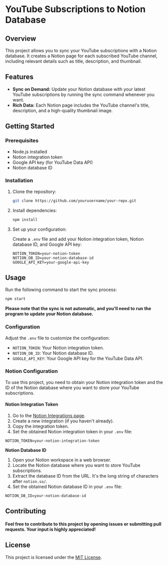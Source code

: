 # YouTube Subscriptions to Notion Database

## Overview

This project allows you to sync your YouTube subscriptions with a Notion database. It creates a Notion page for each subscribed YouTube channel, including relevant details such as title, description, and thumbnail.

## Features

- **Sync on Demand:** Update your Notion database with your latest YouTube subscriptions by running the sync command whenever you want.
- **Rich Data:** Each Notion page includes the YouTube channel's title, description, and a high-quality thumbnail image.

## Getting Started

### Prerequisites

- Node.js installed
- Notion integration token
- Google API key (for YouTube Data API)
- Notion database ID

### Installation

1. Clone the repository:

    ```bash
    git clone https://github.com/yourusername/your-repo.git
    ```

2. Install dependencies:

    ```bash
    npm install
    ```

3. Set up your configuration:

    Create a `.env` file and add your Notion integration token, Notion database ID, and Google API key:

    ```env
    NOTION_TOKEN=your-notion-token
    NOTION_DB_ID=your-notion-database-id
    GOOGLE_API_KEY=your-google-api-key
    ```

## Usage

Run the following command to start the sync process:

```bash
npm start
```

**Please note that the sync is not automatic, and you'll need to run the program to update your Notion database.**

### Configuration
Adjust the `.env` file to customize the configuration:

- `NOTION_TOKEN`: Your Notion integration token.
- `NOTION_DB_ID`: Your Notion database ID.
- `GOOGLE_API_KEY`: Your Google API key for the YouTube Data API.

### Notion Configuration
To use this project, you need to obtain your Notion integration token and the ID of the Notion database where you want to store your YouTube subscriptions.

#### Notion Integration Token
1. Go to the [Notion Integrations page](https://www.notion.so/my-integrations).
2. Create a new integration (if you haven't already).
3. Copy the integration token.
4. Set the obtained Notion integration token in your `.env` file:

```env
NOTION_TOKEN=your-notion-integration-token
```

**Notion Database ID**
1. Open your Notion workspace in a web browser.
2. Locate the Notion database where you want to store YouTube subscriptions.
3. Extract the database ID from the URL. It's the long string of characters after `notion.so/`.
4. Set the obtained Notion database ID in your `.env` file:

```env
NOTION_DB_ID=your-notion-database-id
```

## Contributing

#### Feel free to contribute to this project by opening issues or submitting pull requests. Your input is highly appreciated!

## License

This project is licensed under the [MIT License](https://github.com/KrishnaAggarwal6/YT-Subscriptions-to-Notion-Database?tab=MIT-1-ov-file#).

